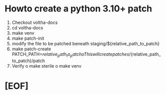 # Howto create a python 3.10+ patch

1) Checkout voltha-docs
2) cd voltha-docs
3) make venv
4) make patch-init
5) modify the file to be patched beneath staging/${relative_path_to_patch}
6) make patch-create PATCH_PATH=${relative_path_to_patch}
    o This will create patches/${relative_path_to_patch}/patch
7) Verify
    o make sterile
    o make venv

# [EOF]